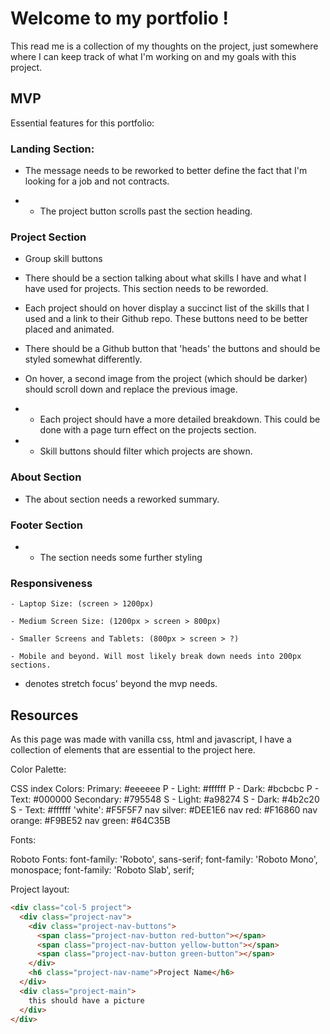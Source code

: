 # Welcome to my portfolio !

This read me is a collection of my thoughts on the project, just somewhere where I can keep track of what I'm working on and my goals with this project.

## MVP

Essential features for this portfolio:

### Landing Section:

   - The message needs to be reworked to better define the fact that I'm looking for a job and not contracts.

   - * The project button scrolls past the section heading.

### Project Section

   - Group skill buttons

   - There should be a section talking about what skills I have and what I have used for projects. This section needs to be reworded.

   - Each project should on hover display a succinct list of the skills that I used and a link to their Github repo. These buttons need to be better placed and animated.

   - There should be a Github button that 'heads' the buttons and should be styled somewhat differently.

   - On hover, a second image from the project (which should be darker) should scroll down and replace the previous image.

   - * Each project should have a more detailed breakdown. This could be done with a page turn effect on the projects section.

   - * Skill buttons should filter which projects are shown.

### About Section

   - The about section needs a reworked summary.

### Footer Section

   - * The section needs some further styling

### Responsiveness

    - Laptop Size: (screen > 1200px)

    - Medium Screen Size: (1200px > screen > 800px)

    - Smaller Screens and Tablets: (800px > screen > ?)

    - Mobile and beyond. Will most likely break down needs into 200px sections.

* denotes stretch focus' beyond the mvp needs.

## Resources

As this page was made with vanilla css, html and javascript, I have a collection of elements that are essential to the project here.

Color Palette:

CSS index
  Colors:
  Primary: #eeeeee
  P - Light: #ffffff
  P - Dark: #bcbcbc
  P - Text: #000000
  Secondary: #795548
  S - Light: #a98274
  S - Dark: #4b2c20
  S - Text: #ffffff
  'white': #F5F5F7
  nav silver: #DEE1E6
  nav red: #F16860
  nav orange: #F9BE52
  nav green: #64C35B

Fonts:

  Roboto Fonts:
  font-family: 'Roboto', sans-serif;
  font-family: 'Roboto Mono', monospace;
  font-family: 'Roboto Slab', serif;

Project layout:

```html
<div class="col-5 project">
  <div class="project-nav">
    <div class="project-nav-buttons">
      <span class="project-nav-button red-button"></span>
      <span class="project-nav-button yellow-button"></span>
      <span class="project-nav-button green-button"></span>
    </div>
    <h6 class="project-nav-name">Project Name</h6>
  </div>
  <div class="project-main">
    this should have a picture
  </div>
</div>
```
